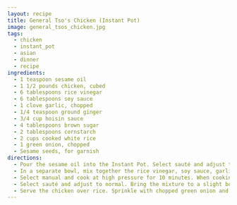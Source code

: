 ```yaml
---
layout: recipe
title: General Tso's Chicken (Instant Pot)
image: general_tsos_chicken.jpg
tags:
  - chicken
  - instant_pot
  - asian
  - dinner
  - recipe
ingredients:
  - 1 teaspoon sesame oil
  - 1 1/2 pounds chicken, cubed
  - 6 tablespoons rice vinegar
  - 6 tablespoons soy sauce
  - 1 clove garlic, chopped
  - 1/4 teaspoon ground ginger
  - 3/4 cup hoisin sauce
  - 4 tablespoons brown sugar
  - 2 tablespoons cornstarch
  - 2 cups cooked white rice
  - 1 green onion, chopped
  - Sesame seeds, for garnish
directions:
  - Pour the sesame oil into the Instant Pot. Select sauté and adjust to normal. Add the chicken to the pot. Cook and stir for 5 minutes, or until the chicken is white (it does not need to be fully cooked). Press cancel.
  - In a separate bowl, mix together the rice vinegar, soy sauce, garlic, ginger, crushed red pepper, hoisin sauce, and brown sugar. Pour the mixture over the chicken in the pot. Secure the lid on the pot and close the pressure-release valve.
  - Select manual and cook at high pressure for 10 minutes. When cooking is complete, use a quick release to depressurize. Press cancel.
  - Select sauté and adjust to normal. Bring the mixture to a slight boil. Whisk in the cornstarch and cook until the mixture thickens and becomes bubbly, about 2 minutes. Press cancel.
  - Serve the chicken over rice. Sprinkle with chopped green onion and sesame seeds.
---
```


